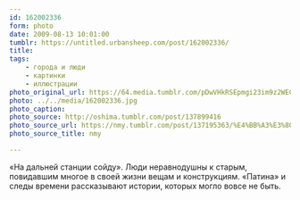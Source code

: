 ```yaml
---
id: 162002336
form: photo
date: 2009-08-13 10:01:00
tumblr: https://untitled.urbansheep.com/post/162002336/
title:
tags:
    - города и люди
    - картинки
    - иллюстрации
photo_original_url: https://64.media.tumblr.com/pDwVHkRSEpmgi23im9z2WECLo1_1280.jpg
photo: ../../media/162002336.jpg
photo_caption:
photo_source: http://oshima.tumblr.com/post/137899416
photo_source_url: https://nmy.tumblr.com/post/137195363/%E4%BB%A3%E3%80%85%E6%9C%A8%E5%B9%BB%E6%83%B3%E6%9D%B1%E4%BA%AC%E5%B9%BB%E6%83%B3%E3%81%AE%E3%82%A4%E3%83%A9%E3%82%B9%E3%83%88-pixiv
photo_source_title: nmy

---
```


<p>«На дальней станции сойду». Люди неравнодушны к старым, повидавшим многое в своей жизни вещам и конструкциям. «Патина» и следы времени рассказывают истории, которых могло вовсе не быть.</p>
